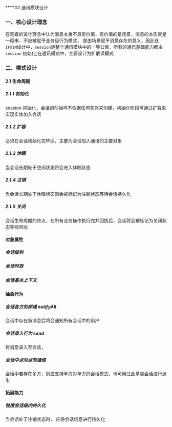 ****## 通讯模块设计
### 一、核心设计理念
在笔者的设计理念中认为消息本身不具有价值，有价值的是场景，消息的本质就是一段串，不应被赋予业务级行为模式， 是由场景赋予消息存在的意义，因此在
```IFXIM```设计中，```session```是整个通讯模块中的一等公民，所有的通讯基础能力都由```session``` 初始化;在通讯模式中，主要设计为扩散读模式
### 二、模式设计
#### 2.1 生命周期
##### 2.1.1 初始化
session 初始化，会话的创始可不依据任何实体来创建，初始化阶段可通过扩容来实现实体加入会话
##### 2.1.2 扩容
必须在会话初始化完毕后，主要为会话加入通讯的主要对象
##### 2.1.3 休眠
当会话长期处于空闲状态将会进入休眠状态
##### 2.1.4 注销
当会话长期处于休眠状态则会被标记为注销状态等待会话持久化
##### 2.1.5 关闭
会话生命周期的终点，在所有业务操作执行完并回执后，会话将会被标记为关闭状态等待回收
#### 对象属性
##### 会话级别
##### 会话时效
##### 会话基本上下文
#### 抽象行为
##### 会话各方的邮递 notifyAll
会话中存在新消息后将会通知所有会话中的用户
##### 会话录入行为 send
将消息录入至会话，
##### 会话中点对点的通信
会话中若存在多方，则应支持单方对单方的会话模式，也可用过此基类会话进行派生
#### 拓展能力
##### 粒度会话级的持久化
当会话处于注销状态时， 应将会话信息进行持久化
